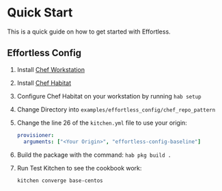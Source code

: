# Quick Start

This is a quick guide on how to get started with Effortless.

## Effortless Config

1. Install [Chef Workstation](https://downloads.chef.io/chef-workstation)
1. Install [Chef Habitat](https://www.habitat.sh/docs/install-habitat/)
1. Configure Chef Habitat on your workstation by running `hab setup`
1. Change Directory into `examples/effortless_config/chef_repo_pattern`
1. Change the line 26 of the `kitchen.yml` file to use your origin:

   ```yml
   provisioner:
     arguments: ["<Your Origin>", "effortless-config-baseline"]
   ```

1. Build the package with the command: `hab pkg build .`
1. Run Test Kitchen to see the cookbook work:

   ```bash
   kitchen converge base-centos
   ```
